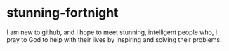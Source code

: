 # stunning-fortnight
I am new to github, and I hope to meet stunning, intelligent people who, I pray to God to help with their lives by inspiring and solving their problems.
